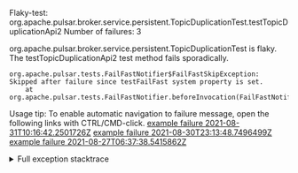         
Flaky-test: org.apache.pulsar.broker.service.persistent.TopicDuplicationTest.testTopicDuplicationApi2
Number of failures: 3

org.apache.pulsar.broker.service.persistent.TopicDuplicationTest is flaky. The testTopicDuplicationApi2 test method fails sporadically.

```
org.apache.pulsar.tests.FailFastNotifier$FailFastSkipException: Skipped after failure since testFailFast system property is set.
	at org.apache.pulsar.tests.FailFastNotifier.beforeInvocation(FailFastNotifier.java:88)

```

Usage tip: To enable automatic navigation to failure message, open the following links with CTRL/CMD-click.
[example failure 2021-08-31T10:16:42.2501726Z](https://github.com/apache/pulsar/runs/3471501156?check_suite_focus=true#step:10:1963)
[example failure 2021-08-30T23:13:48.7496499Z](https://github.com/apache/pulsar/runs/3467152431?check_suite_focus=true#step:9:1269)
[example failure 2021-08-27T06:37:38.5415862Z](https://github.com/apache/pulsar/runs/3440411059?check_suite_focus=true#step:9:3191)


<details>
<summary>Full exception stacktrace</summary>
<code><pre>
org.apache.pulsar.tests.FailFastNotifier$FailFastSkipException: Skipped after failure since testFailFast system property is set.
	at org.apache.pulsar.tests.FailFastNotifier.beforeInvocation(FailFastNotifier.java:88)

</pre></code>
</details>

